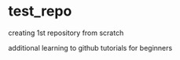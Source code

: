 # test_repo
creating 1st repository from scratch

additional learning to github tutorials
for beginners
